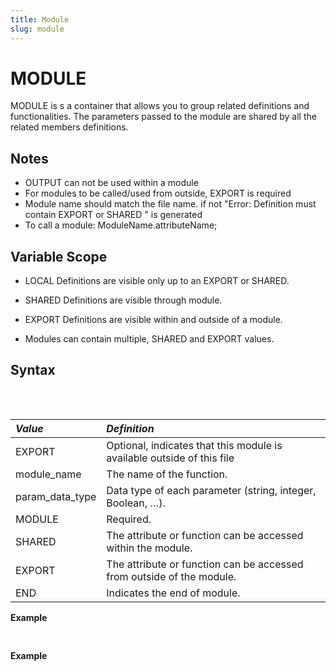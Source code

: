 ```yaml
---
title: Module
slug: module
---
```


# MODULE

MODULE is s a container that allows you to group related definitions and functionalities. The parameters passed to the module are shared by all the related members definitions.

## Notes
* OUTPUT can not be used within a module
* For modules to be called/used from outside, EXPORT is required
* Module name should match the file name. if not "Error: Definition must contain EXPORT or SHARED " is generated
* To call a module: ModuleName.attributeName;

## Variable Scope

* LOCAL Definitions are visible only up to an EXPORT or SHARED.

* SHARED Definitions are visible through module.

* EXPORT Definitions are visible within and outside of a module.

* Modules can contain multiple, SHARED and EXPORT values.

## Syntax

<pre>
<EclCode code="EXPORT module_name [ ( parameters ) ] := MODULE
    ...
    SHARED
    ...
    ...
    EXPORT
END">
</EclCode>
</pre>

| _Value_ | _Definition_ |
| :- | :- |
| EXPORT | 	Optional, indicates that this module is available outside of this file |
| module_name | The name of the function. |
| param_data_type | Data type of each parameter (string, integer, Boolean, …). |
| MODULE | Required. |
| SHARED | The attribute or function can be accessed within the module. |
| EXPORT | The attribute or function can be accessed from outside of the module. |
| END | Indicates the end of module. |

**Example**

<pre>
<EclCode
id="ModuleExp_1"
tryMe="ModuleExp_1"
code="/*MODULE Example:*/

/*
MODULE Example:
Simple MODULE using SHARED AND EXPORT
*/

MyMod := MODULE

   SHARED ValOne := 12;
   STRING StrOne := 'abc';

   EXPORT DoMath  :=  ValOne * 12;
   EXPORT PrintIt := 'Mod is used';

END;

// Calling the module
OUTPUT(myMod.PrintIt, NAMED('Mod_Call1'));
OUTPUT(myMod.DoMath, NAMED('Mod_Call2'));

"></EclCode>
</pre>

**Example**

<pre>
<EclCode
id="ModuleExp_2"
tryMe="ModuleExp_2"
code="/*MODULE Example:*/

/*
MODULE Example:
Simple MODULE using FUNCTION
*/

MyMod := MODULE


   STRING LocalVal := 'This is not visible after EXPORT or SHARED';

   EXPORT SimpleFun(STRING Day, INTEGER Num) := FUNCTION

       Concat := 'Today is ' + Day + ' and your lucky number is: ' + Num;
       RETURN Concat;

    END;
    
    EXPORT SimpleMath(INTEGER Num) := FUNCTION

        Even := (STRING) Num + ' is an Even number';
        Odd  := (STRING) Num + ' is an Odd number';

        RETURN IF(Num % 2 = 0, Even, Odd);
    END;          
       
END;

// Calling the module
OUTPUT(MyMod.SimpleFun('Sunday', 45), NAMED('SimpleFun'));

Num := 12;
OUTPUT(myMod.SimpleMath(Num), NAMED('SimpleMath'));

"></EclCode>
</pre>